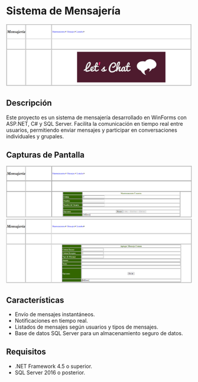 # Sistema de Mensajería

![Logo del Proyecto](https://github.com/ezequielsilvauy/SistemaMensajeria/blob/main/Screenshot%202023-09-27%20101244.png?raw=true)

## Descripción

Este proyecto es un sistema de mensajería desarrollado en WinForms con ASP.NET, C# y SQL Server. Facilita la comunicación en tiempo real entre usuarios, permitiendo enviar mensajes y participar en conversaciones individuales y grupales.

## Capturas de Pantalla

![Captura de Pantalla 1](https://github.com/ezequielsilvauy/SistemaMensajeria/blob/main/Screenshot%202023-09-27%20101254.png?raw=true)
![Captura de Pantalla 2](https://github.com/ezequielsilvauy/SistemaMensajeria/blob/main/Screenshot%202023-09-27%20101303.png?raw=true)

## Características

- Envío de mensajes instantáneos.
- Notificaciones en tiempo real.
- Listados de mensajes según usuarios y tipos de mensajes.
- Base de datos SQL Server para un almacenamiento seguro de datos.

## Requisitos

- .NET Framework 4.5 o superior.
- SQL Server 2016 o posterior.
